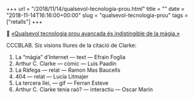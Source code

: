 +++
url = "/2018/11/14/qualsevol-tecnologia-prou.html"
title = ""
date = "2018-11-14T16:16:00+00:00"
slug = "qualsevol-tecnologia-prou"
tags = ["retalls"]
+++

📎 [«Qualsevol tecnologia prou avançada és indistingible de la màgia.»](http://lab.cccb.org/ca/arthur-c-clarke-qualsevol-tecnologia-prou-avancada-es-indistingible-de-la-magia/)

CCCBLAB. Sis visions lliures de la citació de Clarke:

1. La “màgia” d’Internet — text — Efrain Foglia
2. Arthur C. Clarke — còmic — Luis Paadín
3. La Ràfega — relat — Ramon Mas Baucells
4. 404 — relat — Lucía Litmajer
5. La tercera llei, — gif — Ferran Esteve
6. Arthur C. Clarke tenia raó? — interactiu — Oscar Marín
